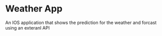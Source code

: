 # Weather App

An IOS application that shows the prediction for the weather and forcast using an exteranl API

